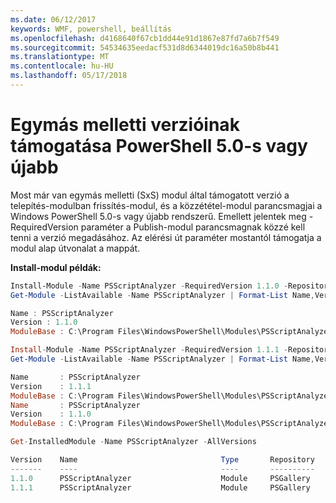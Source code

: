 ```yaml
---
ms.date: 06/12/2017
keywords: WMF, powershell, beállítás
ms.openlocfilehash: d4168640f67cb1dd44e91d1867e87fd7a6b7f549
ms.sourcegitcommit: 54534635eedacf531d8d6344019dc16a50b8b441
ms.translationtype: MT
ms.contentlocale: hu-HU
ms.lasthandoff: 05/17/2018
---
```

# <a name="side-by-side-version-support-on-powershell-50-or-newer"></a>Egymás melletti verzióinak támogatása PowerShell 5.0-s vagy újabb

Most már van egymás melletti (SxS) modul által támogatott verzió a telepítés-modulban frissítés-modul, és a közzététel-modul parancsmagjai a Windows PowerShell 5.0-s vagy újabb rendszerű.
Emellett jelentek meg - RequiredVersion paraméter a Publish-modul parancsmagnak közzé kell tenni a verzió megadásához. Az elérési út paraméter mostantól támogatja a modul alap útvonalat a mappát.

**Install-modul példák:**
```powershell
Install-Module -Name PSScriptAnalyzer -RequiredVersion 1.1.0 -Repository PSGallery
Get-Module -ListAvailable -Name PSScriptAnalyzer | Format-List Name,Version,ModuleBase

Name : PSScriptAnalyzer
Version : 1.1.0
ModuleBase : C:\Program Files\WindowsPowerShell\Modules\PSScriptAnalyzer\1.1.0

Install-Module -Name PSScriptAnalyzer -RequiredVersion 1.1.1 -Repository PSGallery
Get-Module -ListAvailable -Name PSScriptAnalyzer | Format-List Name,Version,ModuleBase

Name       : PSScriptAnalyzer
Version    : 1.1.1
ModuleBase : C:\Program Files\WindowsPowerShell\Modules\PSScriptAnalyzer\1.1.1
Name       : PSScriptAnalyzer
Version    : 1.1.0
ModuleBase : C:\Program Files\WindowsPowerShell\Modules\PSScriptAnalyzer\1.1.0

Get-InstalledModule -Name PSScriptAnalyzer -AllVersions

Version    Name                                Type       Repository           Description
-------    ----                                ----       ----------           -----------
1.1.0      PSScriptAnalyzer                    Module     PSGallery            PSScriptAnalyzer provides script analysis...
1.1.1      PSScriptAnalyzer                    Module     PSGallery            PSScriptAnalyzer provides script analysis...
```
